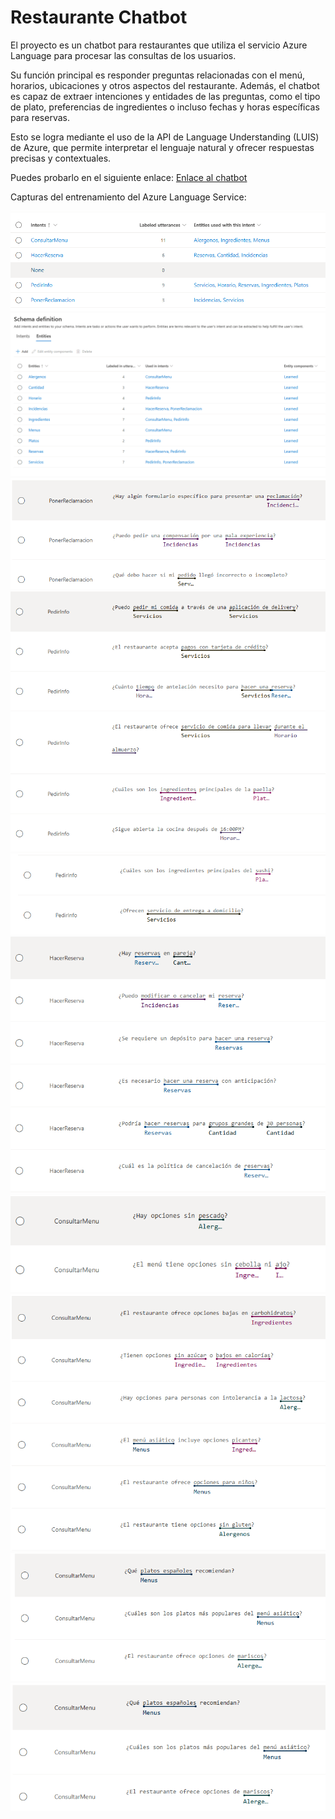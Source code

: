 # Restaurante Chatbot

El proyecto es un chatbot para restaurantes que utiliza el servicio Azure Language para procesar las consultas de los usuarios. 

Su función principal es responder preguntas relacionadas con el menú, horarios, ubicaciones y otros aspectos del restaurante. Además, el chatbot es capaz de extraer intenciones y entidades de las preguntas, como el tipo de plato, preferencias de ingredientes o incluso fechas y horas específicas para reservas. 

Esto se logra mediante el uso de la API de Language Understanding (LUIS) de Azure, que permite interpretar el lenguaje natural y ofrecer respuestas precisas y contextuales.

Puedes probarlo en el siguiente enlace: [Enlace al chatbot](https://resturante-chatbot-intents.streamlit.app)

Capturas del entrenamiento del Azure Language Service:

![Azure_image](img01.png)
![Azure_image](img02.png)
![Azure_image](img03.png)
![Azure_image](img04.png)
![Azure_image](img05.png)
![Azure_image](img06.png)
![Azure_image](img07.png)
![Azure_image](img08.png)
![Azure_image](img09.png)
![Azure_image](img10.png)
